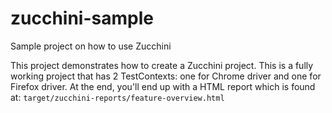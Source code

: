 # zucchini-sample
Sample project on how to use Zucchini

This project demonstrates how to create a Zucchini project. This is a fully working project that has 2 TestContexts: one for Chrome driver and one for Firefox driver. At the end, you'll end up with a HTML report which is found at: `target/zucchini-reports/feature-overview.html`
